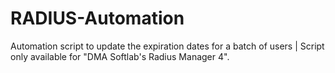 # RADIUS-Automation
Automation script to update the expiration dates for a batch of users | Script only available for "DMA Softlab's Radius Manager 4".
